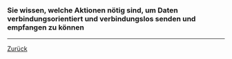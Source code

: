 ### Sie wissen, welche Aktionen nötig sind, um Daten verbindungsorientiert und verbindungslos senden und empfangen zu können

---

[Zurück](800netzwerk.md)


